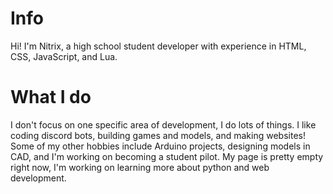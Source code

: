 # Info
Hi! I'm Nitrix, a high school student developer with experience in HTML, CSS, JavaScript, and Lua.

# What I do
I don't focus on one specific area of development, I do lots of things. I like coding discord bots, building games and models, and making websites! Some of my other hobbies include Arduino projects, designing models in CAD, and I'm working on becoming a student pilot.
My page is pretty empty right now, I'm working on learning more about python and web development.
